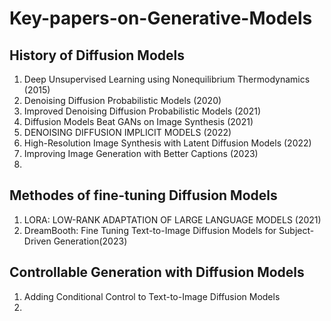 # Key-papers-on-Generative-Models

## History of Diffusion Models

1) Deep Unsupervised Learning using Nonequilibrium Thermodynamics (2015)
2) Denoising Diffusion Probabilistic Models (2020)
3) Improved Denoising Diffusion Probabilistic Models (2021)
4) Diffusion Models Beat GANs on Image Synthesis (2021)
5) DENOISING DIFFUSION IMPLICIT MODELS (2022)
6) High-Resolution Image Synthesis with Latent Diffusion Models (2022)
7) Improving Image Generation with Better Captions (2023)
8) 


## Methodes of fine-tuning Diffusion Models

1) LORA: LOW-RANK ADAPTATION OF LARGE LANGUAGE MODELS (2021)
2) DreamBooth: Fine Tuning Text-to-Image Diffusion Models for Subject-Driven Generation(2023)


## Controllable Generation with Diffusion Models

1) Adding Conditional Control to Text-to-Image Diffusion Models
2) 


